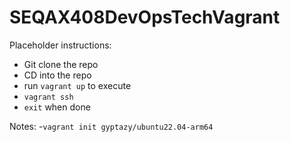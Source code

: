 # SEQAX408DevOpsTechVagrant

Placeholder instructions:
- Git clone the repo
- CD into the repo
- run `vagrant up` to execute
- `vagrant ssh`
- `exit` when done

Notes:
-`vagrant init gyptazy/ubuntu22.04-arm64`

 
